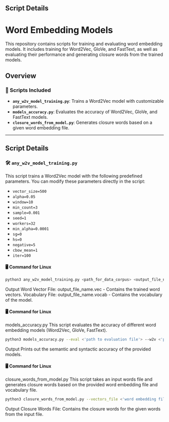 ## Script Details

# Word Embedding Models

This repository contains scripts for training and evaluating word embedding models. It includes training for Word2Vec, GloVe, and FastText, as well as evaluating their performance and generating closure words from the trained models.

## Overview

### 📜 Scripts Included

- **`any_w2v_model_training.py`**: Trains a Word2Vec model with customizable parameters.
- **`models_accuracy.py`**: Evaluates the accuracy of Word2Vec, GloVe, and FastText models.
- **`closure_words_from_model.py`**: Generates closure words based on a given word embedding file.

---

## Script Details

### 🛠️ `any_w2v_model_training.py`

This script trains a Word2Vec model with the following predefined parameters. You can modify these parameters directly in the script:

- `vector_size=500`
- `alpha=0.05`
- `window=10`
- `min_count=3`
- `sample=0.001`
- `seed=1`
- `workers=32`
- `min_alpha=0.0001`
- `sg=0`
- `hs=0`
- `negative=5`
- `cbow_mean=1`
- `iter=100`

#### 🖥️ Command for Linux

```bash
python3 any_w2v_model_training.py <path_for_data_corpus> <output_file_name>
```
Output
Word Vector File: output_file_name.vec - Contains the trained word vectors.
Vocabulary File: output_file_name.vocab - Contains the vocabulary of the model.




#### 🖥️ Command for Linux

models_accuracy.py
This script evaluates the accuracy of different word embedding models (Word2Vec, GloVe, FastText).

```bash
python3 models_accuracy.py --eval <'path to evaluation file'> --w2v <'path to w2v model'> --glove <'path to glove model'> --fasttext <'path to fasttext model'>
```
Output
Prints out the semantic and syntactic accuracy of the provided models.


#### 🖥️ Command for Linux

closure_words_from_model.py
This script takes an input words file and generates closure words based on the provided word embedding file and vocabulary file.
```bash
python3 closure_words_from_model.py --vectors_file <'word embedding file'> --vocab_file <'vocabulary file of model'> --input_file <'evaluation file'>
```
Output
Closure Words File: Contains the closure words for the given words from the input file.







